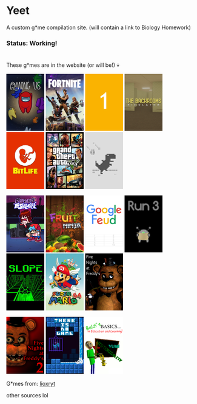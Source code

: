 # Yeet 

A custom g*me compilation site. (will contain a link to Biology Homework)

### Status: Working!

#

These g*mes are in the website (or will be!) 💀

<p><img alt="" src="img/amogus.jpg" style="height:150px; width:100px" />
   <img src="img/fortnite.png" style="height:150px; width:100px" />
   <img alt="" src="img/1.jpg" style="height: 150px; width:100px" />
   <img alt="" src="img/backrooms.png" style="height: 150px; width:100px" />
   <img alt="" src="img/bitlife.png" style="height: 150px; width:100px" />
   <img alt="" src="img/ohiogta.png" style="height: 150px; width:100px" />
   <img alt="" src="img/dino.png" style="height: 150px; width:100px" />
</p>
<p>
   <img alt="" src="img/fnf.png" style="height: 150px; width:100px" />
   <img alt="" src="img/fruitninja.jpg" style="height: 150px; width:100px" />
   <img alt="" src="img/googlefeud.png" style="height: 150px; width:100px" />
   <img alt="" src="img/run3.png" style="height: 150px; width:100px" />
   <img alt="" src="img/slope.png" style="height: 150px; width:100px" />
   <img alt="" src="img/sm64.png" style="height: 150px; width:100px" />
   <img alt="" src="img/fnaf.png" style="height: 150px; width:100px" />
</p>
<p>
   
   <img alt="" src="img/fnaf 2.png" style="height: 150px; width:100px" />
   <img alt="" src="img/thereisnogame.png" style="height: 150px; width:100px" />
   <img alt="" src="img/baldi.png" style="height: 150px; width:100px" />
</p>

G*mes from:
[lioxryt](https://github.com/lioxryt/other)

other sources lol
